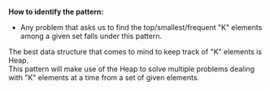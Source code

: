 **How to identify the pattern:**  
- Any problem that asks us to find the top/smallest/frequent "K" elements among a given set falls under this pattern.

The best data structure that comes to mind to keep track of "K" elements is Heap.  
This pattern will make use of the Heap to solve multiple problems dealing with "K" elements at a time from a set of given elements.  

